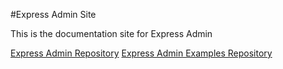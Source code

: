 
#Express Admin Site

This is the documentation site for Express Admin

[Express Admin Repository][1]
[Express Admin Examples Repository][2]



  [1]: https://github.com/simov/express-admin
  [2]: https://github.com/simov/express-admin-examples